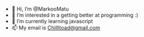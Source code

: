 - 👋 Hi, I’m @MarkooMatu
- 👀 I’m interested in a getting better at programming :)
- 🌱 I’m currently learning javascript
- 📫 My email is Chillltoad@gmail.com

<!---
MarkooMatu/MarkooMatu is a ✨ special ✨ repository because its `README.md` (this file) appears on your GitHub profile.
You can click the Preview link to take a look at your changes.
--->
